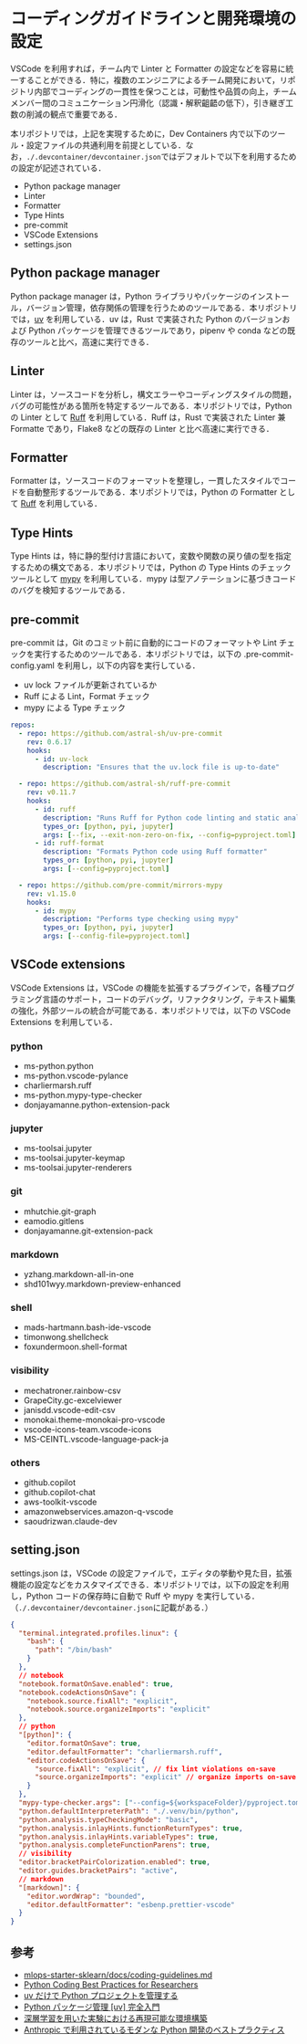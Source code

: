 # コーディングガイドラインと開発環境の設定

VSCode を利用すれば，チーム内で Linter と Formatter の設定などを容易に統一することができる．特に，複数のエンジニアによるチーム開発において，リポジトリ内部でコーディングの一貫性を保つことは，可動性や品質の向上，チームメンバー間のコミュニケーション円滑化（認識・解釈齟齬の低下），引き継ぎ工数の削減の観点で重要である．

本リポジトリでは，上記を実現するために，Dev Containers 内で以下のツール・設定ファイルの共通利用を前提としている．なお，`./.devcontainer/devcontainer.json`ではデフォルトで以下を利用するための設定が記述されている．

- Python package manager
- Linter
- Formatter
- Type Hints
- pre-commit
- VSCode Extensions
- settings.json

## Python package manager

Python package manager は，Python ライブラリやパッケージのインストール，バージョン管理，依存関係の管理を行うためのツールである．本リポジトリでは，[uv](https://docs.astral.sh/uv/) を利用している．uv は，Rust で実装された Python のバージョンおよび Python パッケージを管理できるツールであり，pipenv や conda などの既存のツールと比べ，高速に実行できる．

## Linter

Linter は，ソースコードを分析し，構文エラーやコーディングスタイルの問題，バグの可能性がある箇所を特定するツールである．本リポジトリでは，Python の Linter として [Ruff](https://docs.astral.sh/ruff/) を利用している．Ruff は，Rust で実装された Linter 兼 Formatte であり，Flake8 などの既存の Linter と比べ高速に実行できる．

## Formatter

Formatter は，ソースコードのフォーマットを整理し，一貫したスタイルでコードを自動整形するツールである．本リポジトリでは，Python の Formatter として [Ruff](https://docs.astral.sh/ruff/) を利用している．

## Type Hints

Type Hints は，特に静的型付け言語において，変数や関数の戻り値の型を指定するための構文である．本リポジトリでは，Python の Type Hints のチェックツールとして [mypy](https://mypy.readthedocs.io/en/stable/) を利用している．mypy は型アノテーションに基づきコードのバグを検知するツールである．

## pre-commit

pre-commit は，Git のコミット前に自動的にコードのフォーマットや Lint チェックを実行するためのツールである．本リポジトリでは，以下の .pre-commit-config.yaml を利用し，以下の内容を実行している．

- uv lock ファイルが更新されているか
- Ruff による Lint，Format チェック
- mypy による Type チェック

```yaml
repos:
  - repo: https://github.com/astral-sh/uv-pre-commit
    rev: 0.6.17
    hooks:
      - id: uv-lock
        description: "Ensures that the uv.lock file is up-to-date"

  - repo: https://github.com/astral-sh/ruff-pre-commit
    rev: v0.11.7
    hooks:
      - id: ruff
        description: "Runs Ruff for Python code linting and static analysis"
        types_or: [python, pyi, jupyter]
        args: [--fix, --exit-non-zero-on-fix, --config=pyproject.toml]
      - id: ruff-format
        description: "Formats Python code using Ruff formatter"
        types_or: [python, pyi, jupyter]
        args: [--config=pyproject.toml]

  - repo: https://github.com/pre-commit/mirrors-mypy
    rev: v1.15.0
    hooks:
      - id: mypy
        description: "Performs type checking using mypy"
        types_or: [python, pyi, jupyter]
        args: [--config-file=pyproject.toml]
```

## VSCode extensions

VSCode Extensions は，VSCode の機能を拡張するプラグインで，各種プログラミング言語のサポート，コードのデバッグ，リファクタリング，テキスト編集の強化，外部ツールの統合が可能である．本リポジトリでは，以下の VSCode Extensions を利用している．

### python

- ms-python.python
- ms-python.vscode-pylance
- charliermarsh.ruff
- ms-python.mypy-type-checker
- donjayamanne.python-extension-pack

### jupyter

- ms-toolsai.jupyter
- ms-toolsai.jupyter-keymap
- ms-toolsai.jupyter-renderers

### git

- mhutchie.git-graph
- eamodio.gitlens
- donjayamanne.git-extension-pack

### markdown

- yzhang.markdown-all-in-one
- shd101wyy.markdown-preview-enhanced

### shell

- mads-hartmann.bash-ide-vscode
- timonwong.shellcheck
- foxundermoon.shell-format

### visibility

- mechatroner.rainbow-csv
- GrapeCity.gc-excelviewer
- janisdd.vscode-edit-csv
- monokai.theme-monokai-pro-vscode
- vscode-icons-team.vscode-icons
- MS-CEINTL.vscode-language-pack-ja

### others

- github.copilot
- github.copilot-chat
- aws-toolkit-vscode
- amazonwebservices.amazon-q-vscode
- saoudrizwan.claude-dev

## setting.json

settings.json は，VSCode の設定ファイルで，エディタの挙動や見た目，拡張機能の設定などをカスタマイズできる．本リポジトリでは，以下の設定を利用し，Python コードの保存時に自動で Ruff や mypy を実行している．（`./.devcontainer/devcontainer.json`に記載がある．）

```json
{
  "terminal.integrated.profiles.linux": {
    "bash": {
      "path": "/bin/bash"
    }
  },
  // notebook
  "notebook.formatOnSave.enabled": true,
  "notebook.codeActionsOnSave": {
    "notebook.source.fixAll": "explicit",
    "notebook.source.organizeImports": "explicit"
  },
  // python
  "[python]": {
    "editor.formatOnSave": true,
    "editor.defaultFormatter": "charliermarsh.ruff",
    "editor.codeActionsOnSave": {
      "source.fixAll": "explicit", // fix lint violations on-save
      "source.organizeImports": "explicit" // organize imports on-save
    }
  },
  "mypy-type-checker.args": ["--config=${workspaceFolder}/pyproject.toml"],
  "python.defaultInterpreterPath": "./.venv/bin/python",
  "python.analysis.typeCheckingMode": "basic",
  "python.analysis.inlayHints.functionReturnTypes": true,
  "python.analysis.inlayHints.variableTypes": true,
  "python.analysis.completeFunctionParens": true,
  // visibility
  "editor.bracketPairColorization.enabled": true,
  "editor.guides.bracketPairs": "active",
  // markdown
  "[markdown]": {
    "editor.wordWrap": "bounded",
    "editor.defaultFormatter": "esbenp.prettier-vscode"
  }
}
```

## 参考

- [mlops-starter-sklearn/docs/coding-guidelines.md](https://github.com/Azure/mlops-starter-sklearn/blob/main/docs/coding-guidelines.md)
- [Python Coding Best Practices for Researchers](https://cyberagentailab.github.io/BestPracticesForPythonCoding/)
- [uv だけで Python プロジェクトを管理する](https://zenn.dev/turing_motors/articles/594fbef42a36ee)
- [Python パッケージ管理 [uv] 完全入門](https://speakerdeck.com/mickey_kubo/pythonpatukeziguan-li-uv-wan-quan-ru-men)
- [深層学習を用いた実験における再現可能な環境構築](https://note.com/shunk031/n/n0f0e9e42b5aa)
- [Anthropic で利用されているモダンな Python 開発のベストプラクティス](https://zenn.dev/yareyare/articles/d67aa75b37537c)
